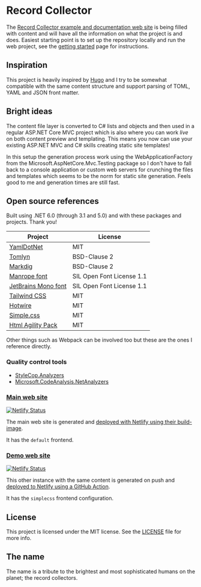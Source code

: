 # Record Collector

The [Record Collector example and documentation web site](https://record-collector.net) is being filled with content and will have all the information on what the project is and does. Easiest starting point is to set up the repository locally and run the web project, see the [getting started](https://record-collector.net/en/pages/getting-started/) page for instructions.

## Inspiration

This project is heavily inspired by [Hugo](https://gohugo.io/) and I try to be somewhat compatible with the same content structure and support parsing of TOML, YAML and JSON front matter.

## Bright ideas

The content file layer is converted to C# lists and objects and then used in a regular ASP.NET Core MVC project which is also where you can work _live_ on both content preview and templating. This means you now can use your existing ASP.NET MVC and C# skills creating static site templates!

In this setup the generation process work using the WebApplicationFactory from the Microsoft.AspNetCore.Mvc.Testing package so I don't have to fall back to a console application or custom web servers for crunching the files and templates which seems to be the norm for static site generation. Feels good to me and generation times are still fast.

## Open source references

Built using .NET 6.0 (through 3.1 and 5.0) and with these packages and projects. Thank you!

| Project                                                   | License                   |
|-----------------------------------------------------------|---------------------------|
| [YamlDotNet](https://github.com/aaubry/YamlDotNet/wiki)   | MIT                       |
| [Tomlyn](https://github.com/xoofx/Tomlyn)                 | BSD-Clause 2              |
| [Markdig](https://github.com/lunet-io/markdig)            | BSD-Clause 2              |
| [Manrope font](https://manropefont.com/)                  | SIL Open Font License 1.1 |
| [JetBrains Mono font](https://www.jetbrains.com/lp/mono/) | SIL Open Font License 1.1 |
| [Tailwind CSS](https://tailwindcss.com/)                  | MIT                       |
| [Hotwire](https://hotwired.dev/)                          | MIT                       |
| [Simple.css](https://simplecss.org/)                      | MIT                       |
| [Html Agility Pack](https://html-agility-pack.net/)       | MIT                       |

Other things such as Webpack can be involved too but these are the ones I reference directly.

### Quality control tools

* [StyleCop.Analyzers](https://github.com/DotNetAnalyzers/StyleCopAnalyzers)
* [Microsoft.CodeAnalysis.NetAnalyzers](https://github.com/dotnet/roslyn-analyzers)

### [Main web site](https://record-collector.net)

[![Netlify Status](https://api.netlify.com/api/v1/badges/d83429cd-4060-466a-8491-1afbb1c97149/deploy-status)](https://app.netlify.com/sites/record-collector-ui/deploys)

The main web site is generated and [deployed with Netlify using their build-image](https://github.com/krompaco/record-collector/blob/main/docs/content-record-collector-net/en/updates/continuous-deployment-using-just-netlify.md).

It has the `default` frontend.

### [Demo web site](https://record-collector.netlify.app)

[![Netlify Status](https://api.netlify.com/api/v1/badges/97fc0268-36e9-408f-995c-13ed2605a11e/deploy-status)](https://app.netlify.com/sites/record-collector/deploys)

This other instance with the same content is generated on push and [deployed to Netlify using a GitHub Action](https://github.com/krompaco/record-collector/blob/main/docs/content-record-collector-net/en/updates/deploy-to-netlify-using-a-github-action.md).

It has the `simplecss` frontend configuration.

## License

This project is licensed under the MIT license. See the [LICENSE](LICENSE) file for more info.

## The name

The name is a tribute to the brightest and most sophisticated humans on the planet; the record collectors.
